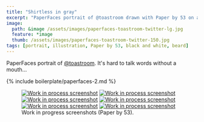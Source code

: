 ```yaml
---
title: "Shirtless in gray"
excerpt: "PaperFaces portrait of @toastroom drawn with Paper by 53 on an iPad."
image: 
  path: &image /assets/images/paperfaces-toastroom-twitter-lg.jpg 
  feature: *image
  thumb: /assets/images/paperfaces-toastroom-twitter-150.jpg
tags: [portrait, illustration, Paper by 53, black and white, beard]
---
```


PaperFaces portrait of [@toastroom](http://twitter.com/toastroom). It's hard to talk words without a mouth…

{% include boilerplate/paperfaces-2.md %}

<figure class="half">
	<a href="{{ site.url }}/assets/images/paperfaces-toastroom-process-1-lg.jpg"><img src="{{ site.url }}/assets/images/paperfaces-toastroom-process-1-600.jpg" alt="Work in process screenshot"></a>
	<a href="{{ site.url }}/assets/images/paperfaces-toastroom-process-2-lg.jpg"><img src="{{ site.url }}/assets/images/paperfaces-toastroom-process-2-600.jpg" alt="Work in process screenshot"></a>
	<a href="{{ site.url }}/assets/images/paperfaces-toastroom-process-3-lg.jpg"><img src="{{ site.url }}/assets/images/paperfaces-toastroom-process-3-600.jpg" alt="Work in process screenshot"></a>
	<a href="{{ site.url }}/assets/images/paperfaces-toastroom-process-4-lg.jpg"><img src="{{ site.url }}/assets/images/paperfaces-toastroom-process-4-600.jpg" alt="Work in process screenshot"></a>
	<a href="{{ site.url }}/assets/images/paperfaces-toastroom-process-5-lg.jpg"><img src="{{ site.url }}/assets/images/paperfaces-toastroom-process-5-600.jpg" alt="Work in process screenshot"></a>
	<a href="{{ site.url }}/assets/images/paperfaces-toastroom-process-6-lg.jpg"><img src="{{ site.url }}/assets/images/paperfaces-toastroom-process-6-600.jpg" alt="Work in process screenshot"></a>
	<figcaption>Work in progress screenshots (Paper by 53).</figcaption>
</figure>